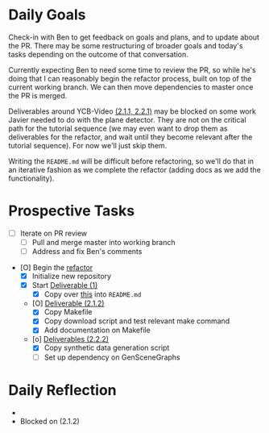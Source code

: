# Daily Goals

Check-in with Ben to get feedback on goals and plans, and to update about the
PR. There may be some restructuring of broader goals and today's tasks
depending on the outcome of that conversation.

Currently expecting Ben to need some time to review the PR, so while he's doing
that I can reasonably begin the refactor process, built on top of the current
working branch. We can then move dependencies to master once the PR is merged.

Deliverables around YCB-Video [(2.1.1, 2.2.1)](RefactorDerenderingUsingGenSceneGraphs.md#Deliverables) may be blocked on some work
Javier needed to do with the plane detector. They are not on the critical path
for the tutorial sequence (we may even want to drop them as deliverables for
the refactor, and wait until they become relevant after the tutorial sequence).
For now we'll just skip them.

Writing the `README.md` will be difficult before refactoring, so we'll do that
in an iterative fashion as we complete the refactor (adding docs as we add the
functionality).

# Prospective Tasks

* [ ] Iterate on PR review
    * [ ] Pull and merge master into working branch
    * [ ] Address and fix Ben's comments
* [O] Begin the [refactor](RefactorDerenderingUsingGenSceneGraphs.md)
    * [X] Initialize new repository
    * [X] Start [Deliverable (1)](RefactorDerenderingUsingGenSceneGraphs.md#Deliverables)
        * [X] Copy over [this](https://docs.google.com/document/d/1Hb6dmcatRCZpUXJI3ImoNVos_J4IffrMxbiwPsCtft0/edit#heading=h.7rmiigac9sxb) into `README.md`
    * [O] [Deliverable (2.1.2)](RefactorDerenderingUsingGenSceneGraphs.md#Deliverables)
        * [X] Copy Makefile
        * [X] Copy download script and test relevant make command
        * [X] Add documentation on Makefile
    * [o] [Deliverables (2.2.2)](RefactorDerenderingUsingGenSceneGraphs.md#Deliverables)
        * [X] Copy synthetic data generation script
        * [ ] Set up dependency on GenSceneGraphs

# Daily Reflection

* 
* Blocked on (2.1.2)
